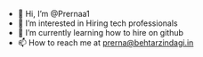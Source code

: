 - 👋 Hi, I’m @Prernaa1
- 👀 I’m interested in Hiring tech professionals
- 🌱 I’m currently learning how to hire on github
- 📫 How to reach me at prerna@behtarzindagi.in

<!---
Prernaa1/Prernaa1 is a ✨ special ✨ repository because its `README.md` (this file) appears on your GitHub profile.
You can click the Preview link to take a look at your changes.
--->
